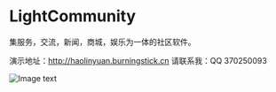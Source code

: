 # LightCommunity
集服务，交流，新闻，商城，娱乐为一体的社区软件。

演示地址：http://haolinyuan.burningstick.cn 
请联系我：QQ 370250093

![Image text](http://chuantu.xyz/t6/738/1591576209x1700468773.jpg)

